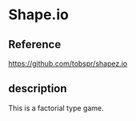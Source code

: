 # Shape.io

## Reference
https://github.com/tobspr/shapez.io

## description

This is a factorial type game.

